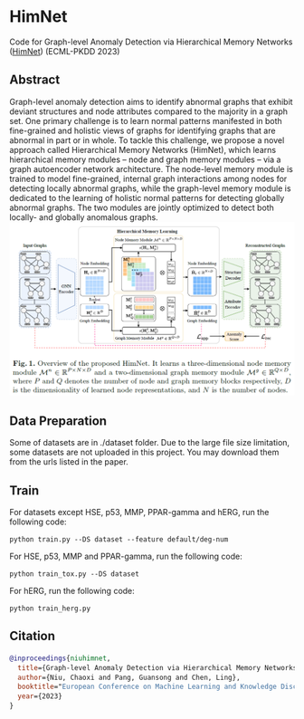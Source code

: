 # HimNet
Code for Graph-level Anomaly Detection via Hierarchical Memory Networks ([HimNet](https://arxiv.org/pdf/2307.00755.pdf)) (ECML-PKDD 2023)

## Abstract
Graph-level anomaly detection aims to identify abnormal graphs that exhibit deviant structures and node attributes compared to the majority in a graph set. One primary challenge is to learn normal patterns manifested in both fine-grained and holistic views of graphs for identifying graphs that are abnormal in part or in whole. To tackle this challenge, we propose a novel approach called Hierarchical Memory Networks (HimNet), which learns hierarchical memory modules – node and graph memory modules – via a graph autoencoder network architecture. The node-level memory module is trained to model fine-grained, internal graph interactions among nodes for detecting locally abnormal graphs, while the graph-level memory module is dedicated to the learning of holistic normal patterns for detecting globally abnormal graphs. The two modules are jointly optimized to detect both locally- and globally anomalous graphs.
![Framework](framework.PNG)

## Data Preparation

Some of datasets are in ./dataset folder. Due to the large file size limitation, some datasets are not uploaded in this project. You may download them from the urls listed in the paper.

## Train
For datasets except HSE, p53, MMP, PPAR-gamma and hERG, run the following code:
    
    python train.py --DS dataset --feature default/deg-num

For HSE, p53, MMP and PPAR-gamma, run the following code:

    python train_tox.py --DS dataset

For hERG, run the following code:

    python train_herg.py


## Citation
```bibtex
@inproceedings{niuhimnet,
  title={Graph-level Anomaly Detection via Hierarchical Memory Networks},
  author={Niu, Chaoxi and Pang, Guansong and Chen, Ling},
  booktitle="European Conference on Machine Learning and Knowledge Discovery in Databases",
  year={2023}
}
```
